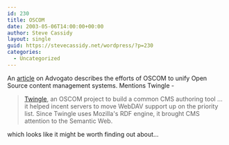 ```yaml
---
id: 230
title: OSCOM
date: 2003-05-06T14:00:00+00:00
author: Steve Cassidy
layout: single
guid: https://stevecassidy.net/wordpress/?p=230
categories:
  - Uncategorized
---
```

An [article](http://www.advogato.org/article/657.html) on Advogato describes the efforts of OSCOM to unify Open Source content management systems. Mentions Twingle - 

> [Twingle](http://www.oscom.org/Projects/Twingle/), an OSCOM project to build a common CMS authoring tool ... it helped incent servers to move WebDAV support up on the priority list. Since Twingle uses Mozilla's RDF engine, it brought CMS attention to the Semantic Web. 

which looks like it might be worth finding out about...

